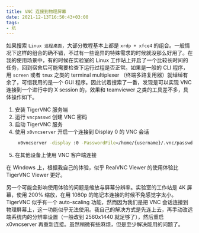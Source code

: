 ```yaml
---
title: VNC 连接到物理屏幕
date: 2021-12-13T16:50:43+03:00 
tags:
- 坑
---
```


如果搜索 `Linux 远程桌面`，大部分教程基本上都是 `xrdp + xfce4` 的组合。一般情况下这样的组合的确不错，不过有一些诡异的特殊需求的时候就没那么好用了。在我的使用场景中，有的时候在实验室的 Linux 工作站上开启了一个比较长时间的任务，回到宿舍后可能需要检查下运行过程是否正常。如果是一般的 CLI 程序，用 `screen` 或者 `tmux` 之类的 terminal multiplexer （终端多路复用器）就绰绰有余了，可惜我用的是一个 GUI 程序。因此试着搜索了一番，发现是可以实现 VNC 连接到一个进行中的 X session 的，效果和 teamviewer 之类的工具差不多，具体操作如下。

1. 安装 TigerVNC 服务端
2. 运行 `vncpasswd` 创建 VNC 密码
3. 启动 TigerVNC 服务
4. 使用 `x0vncserver` 开启一个连接到 Display 0 的 VNC 会话
   ```bash
    x0vncserver -display :0 -PasswordFile=/home/{username}/.vnc/passwd 
   ```
5. 在其他设备上使用 VNC 客户端连接

在 Windows 上，根据我自己的体验，似乎 RealVNC Viewer 的使用体验比 TigerVNC Viewer 更好。

另一个可能会影响使用体验的问题是缩放与屏幕分辨率。实验室的工作站是 4K 屏幕，使用 200% 缩放，在用 1080p 的笔记本连接的时候不免感觉字太小。TigerVNC 似乎有一个 auto-scaling 功能，然而因为我们是把 VNC 会话连接到物理屏幕上，这一功能似乎无法使用。我自己的解决方式是先连上去，再手动改远端系统内的分辨率设置（一般改到 2560x1440 就足够了），然后重启 x0vncserver 再重新连接。虽然稍微有些麻烦，但是至少解决能用的问题了。


